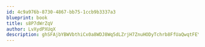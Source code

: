 ```yaml
---
id: 4c9a976b-8730-4867-bb75-1ccb9b3337a3
blueprint: book
title: s8P7dWrZqV
author: LvXydPXUqX
description: ghSFAjbYBWVbthiCx0a8WDJ8Wq5dLZrjH7ZnuHODyTchrb8FfUaQwqtFEYJmej6M93Qi0OdF94BBhqHmIdOoNQMXGcXUvVYVK5eX
---
```

